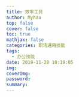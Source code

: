 ```yaml
---
title: 效率工具
author: Myhaa
top: false
cover: false
toc: true
mathjax: false
categories: 职场通用技能
tags:
  - 办公技能
date: 2019-11-20 10:19:05
img:
coverImg:
password:
summary:
---
```

